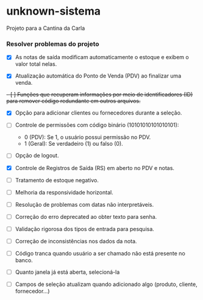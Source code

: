 # unknown-sistema

Projeto para a Cantina da Carla

### Resolver problemas do projeto

- [x] As notas de saída modificam automaticamente o estoque e exibem o valor total nelas.

- [x] Atualização automática do Ponto de Venda (PDV) ao finalizar uma venda.

~~- [ ] Funções que recuperam informações por meio de identificadores (ID) para remover código redundante em outros arquivos.~~  

- [x] Opção para adicionar clientes ou fornecedores durante a seleção.

- [ ] Controle de permissões com código binário (10101010101010101):

  - 0 (PDV): Se 1, o usuário possui permissão no PDV.
  - 1 (Geral): Se verdadeiro (1) ou falso (0).

- [ ] Opção de logout.

- [x] Controle de Registros de Saída (RS) em aberto no PDV e notas.

- [ ] Tratamento de estoque negativo.

- [ ] Melhoria da responsividade horizontal.

- [ ] Resolução de problemas com datas não interpretáveis.

- [ ] Correção do erro deprecated ao obter texto para senha.

- [ ] Validação rigorosa dos tipos de entrada para pesquisa.

- [ ] Correção de inconsistências nos dados da nota.

- [ ] Código tranca quando usuário a ser chamado não está presente no banco.

- [ ] Quanto janela já está aberta, selecioná-la
- [ ] Campos de seleção atualizam quando adicionado algo (produto, cliente, fornecedor...)

